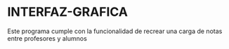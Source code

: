 # INTERFAZ-GRAFICA
Este programa cumple con la funcionalidad de recrear una carga de notas entre profesores y alumnos
